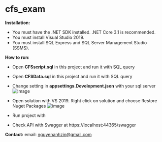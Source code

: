 # cfs_exam


**Installation:**
- You must have the .NET SDK installed. .NET Core 3.1 is recommended.
- You must install Visual Studio 2019.
- You must install SQL Express and SQL Server Management Studio (SSMS).

**How to run:**
-  Open **CFSscript.sql** in this project and run it with SQL query
-  Open **CFSData.sql** in this project and run it with SQL query
-  Change setting in **appsettings.Development.json** with your sql server
![image](https://user-images.githubusercontent.com/65062432/114324303-81f77080-9b53-11eb-9e1a-c9582dfd7d4d.png)


- Open solution with VS 2019. Right click on solution and choose Restore Nuget Packages
![image](https://user-images.githubusercontent.com/21098518/114324152-cdf5e580-9b52-11eb-8f52-bd4cfdcf4a0a.png)

- Run project with
- Check API with Swagger at https://localhost:44365/swagger



**Contact:**
email: nguyenanhzin@gmail.com

